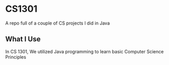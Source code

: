 # CS1301
A repo full of a couple of CS projects I did in Java

## What I Use

In CS 1301, We utilized Java programming to learn basic Computer Science Principles
